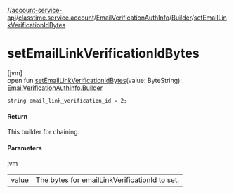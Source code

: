 //[account-service-api](../../../../index.md)/[classtime.service.account](../../index.md)/[EmailVerificationAuthInfo](../index.md)/[Builder](index.md)/[setEmailLinkVerificationIdBytes](set-email-link-verification-id-bytes.md)

# setEmailLinkVerificationIdBytes

[jvm]\
open fun [setEmailLinkVerificationIdBytes](set-email-link-verification-id-bytes.md)(value: ByteString): [EmailVerificationAuthInfo.Builder](index.md)

`string email_link_verification_id = 2;`

#### Return

This builder for chaining.

#### Parameters

jvm

| | |
|---|---|
| value | The bytes for emailLinkVerificationId to set. |
